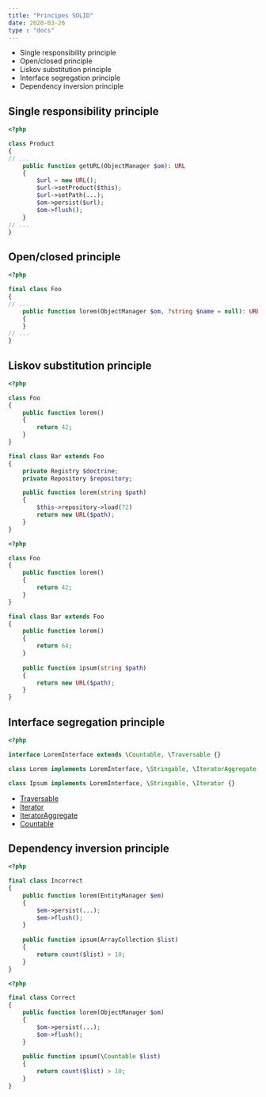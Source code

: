 ```yaml
---
title: "Principes SOLID"
date: 2020-03-26
type : "docs"
---
```


* Single responsibility principle
* Open/closed principle
* Liskov substitution principle
* Interface segregation principle
* Dependency inversion principle


Single responsibility principle
---

```php
<?php

class Product
{
// ...
    public function getURL(ObjectManager $om): URL
    {
        $url = new URL();
        $url->setProduct($this);
        $url->setPath(...);
        $om->persist($url);
        $om->flush();
    }
// ...
}
```

Open/closed principle
--- 

```php
<?php

final class Foo
{
// ...
    public function lorem(ObjectManager $om, ?string $name = null): URL
    {
    }
// ...
}
```

Liskov substitution principle
---

```php
<?php

class Foo
{
    public function lorem()
    {
        return 42;
    }
}

final class Bar extends Foo
{
    private Registry $doctrine;
    private Repository $repository;

    public function lorem(string $path)
    {
        $this->repository->load(72)
        return new URL($path);
    }
}
```

```php
<?php

class Foo
{
    public function lorem()
    {
        return 42;
    }
}

final class Bar extends Foo
{
    public function lorem()
    {
        return 64;
    }
    
    public function ipsum(string $path)
    {
        return new URL($path);
    }
}
```

Interface segregation principle
---

```php
<?php

interface LoremInterface extends \Countable, \Traversable {}

class Lorem implements LoremInterface, \Stringable, \IteratorAggregate {}

class Ipsum implements LoremInterface, \Stringable, \Iterator {}

```

* [Traversable](https://www.php.net/manual/fr/class.traversable.php)
* [Iterator](https://www.php.net/manual/fr/class.iterator.php)
* [IteratorAggregate](https://www.php.net/manual/fr/class.iteratoraggregate.php)
* [Countable](https://www.php.net/manual/fr/class.countable.php)

Dependency inversion principle
---

```php
<?php

final class Incorrect
{
    public function lorem(EntityManager $em)
    {
        $em->persist(...);
        $em->flush();
    }
    
    public function ipsum(ArrayCollection $list)
    {
        return count($list) > 10;
    }
}
```

```php
<?php

final class Correct
{
    public function lorem(ObjectManager $om)
    {
        $om->persist(...);
        $om->flush();
    }
    
    public function ipsum(\Countable $list)
    {
        return count($list) > 10;
    }
}
```